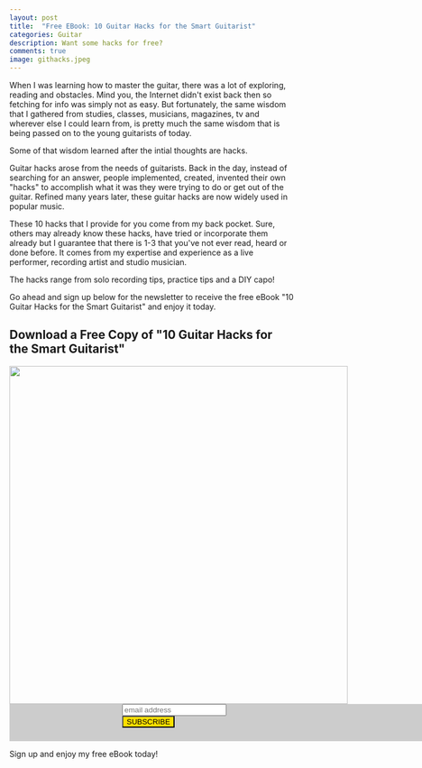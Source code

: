 ```yaml
---
layout: post
title:  "Free EBook: 10 Guitar Hacks for the Smart Guitarist"
categories: Guitar
description: Want some hacks for free?
comments: true
image: githacks.jpeg
---
```

When I was learning how to master the guitar, there was a lot of exploring, reading and obstacles. Mind you, the Internet didn't 
exist back then so fetching for info was simply not as easy. But fortunately, the same wisdom that I gathered from studies, classes,
musicians, magazines, tv and wherever else I could learn from, is pretty much the same wisdom that is being passed on to the young 
guitarists of today.

Some of that wisdom learned after the intial thoughts are hacks.

Guitar hacks arose from the needs of guitarists. Back in the day, instead of searching for an answer, people implemented, created, 
invented their own "hacks" to accomplish what it was they were trying to do or get out of the guitar. Refined many years later, these 
guitar hacks are now widely used in popular music.

These 10 hacks that I provide for you come from my back pocket. Sure, others may already know these hacks, have tried or incorporate
them already but I guarantee that there is 1-3 that you've not ever read, heard or done before. It comes from my expertise and experience 
as a live performer, recording artist and studio musician. 

The hacks range from solo recording tips, practice tips and a DIY capo!

Go ahead and sign up below for the newsletter to receive the free eBook "10 Guitar Hacks for the Smart Guitarist" and enjoy it today.
<h2>Download a Free Copy of "10 Guitar Hacks for the Smart Guitarist" </h2>
<span style="margin:auto; display:table; border:0px;">				
				<img src="https://drive.google.com/uc?id=12ZXnigqDls97wuQsfiKvhdBeZTD6QNfJ" width="600px">
					
<link href="//cdn-images.mailchimp.com/embedcode/horizontal-slim-10_7.css" rel="stylesheet" type="text/css">
<style type="text/css">
	#mc_embed_signup{background:#cccccc; clear:right; font:14px Helvetica,Arial,sans-serif; width:800px; padding-left:200px; padding-bottom:10px;}
	#mc_embed_signup input.button{background:#ffdf00}
	/* Add your own Mailchimp form style overrides in your site stylesheet or in this style block.
	   We recommend moving this block and the preceding CSS link to the HEAD of your HTML file. */
</style>
<div id="mc_embed_signup">
<form action="https://gmail.us20.list-manage.com/subscribe/post?u=ef71eccafb1dedc5d111a0592&amp;id=88783589ee" method="post" id="mc-embedded-subscribe-form" name="mc-embedded-subscribe-form" class="validate" target="_blank" novalidate>
    <div id="mc_embed_signup_scroll">
	<label for="mce-EMAIL"></label>
	<input type="email" value="" name="EMAIL" class="email" id="mce-EMAIL" placeholder="email address" required>
    <!-- real people should not fill this in and expect good things - do not remove this or risk form bot signups-->
    <div style="position: absolute; left: -5000px;" aria-hidden="true"><input type="text" name="b_ef71eccafb1dedc5d111a0592_88783589ee" tabindex="-1" value=""></div>
    <div class="clear"><input type="submit" value="SUBSCRIBE" name="subscribe" id="mc-embedded-subscribe" class="button"></div>
    </div>
</form>
</div>						

Sign up and enjoy my free eBook today!

